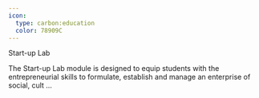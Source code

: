 ```yaml
---
icon:
  type: carbon:education
  color: 78909C
---
```

Start-up Lab

The Start-up Lab module is designed to equip students with the entrepreneurial skills to formulate, establish and manage an enterprise of social, cult ... 
